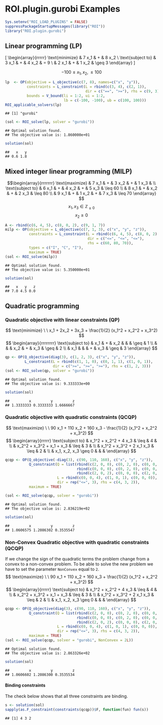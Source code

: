 # ROI.plugin.gurobi Examples


```r
Sys.setenv("ROI_LOAD_PLUGINS" = FALSE)
suppressPackageStartupMessages(library("ROI"))
library("ROI.plugin.gurobi")
```

## Linear programming (LP)

\[
\begin{array}{rrrrr}
\text{minimize}
& 7 x_1 & + & 8 x_2 \\
\text{subject to}
& 3 x_1 & + & 4 x_2 &  =   9 \\
& 2 x_1 & + & 1 x_2 & \geq 3
\end{array}
\]

$$ -100 \leq x_1, x_2, \leq 100$$


```r
lp  <- OP(objective = L_objective(c(7, 8), names=c("x", "y")),
          constraints = L_constraint(L = rbind(c(3, 4), c(2, 1)), 
                                     dir = c("==", ">="), rhs = c(9, 3)),
          bounds = V_bound(li = 1:2, ui = 1:2, 
                           lb = c(-100, -100), ub = c(100, 100)))
ROI_applicable_solvers(lp)
```

```
## [1] "gurobi"
```

```r
(sol <- ROI_solve(lp, solver = "gurobi"))
```

```
## Optimal solution found.
## The objective value is: 1.860000e+01
```

```r
solution(sol)
```

```
##   x   y 
## 0.6 1.8
```

## Mixed integer linear programming (MILP)
$$\begin{array}{rrrrrrr}
\text{maximize}
& 7 x_1 & + & 3 x_2 & + & 1 x_3 & \\
\text{subject to}
& 6 x_1 & + & 4 x_2 & + & 5 x_3 & \leq 60 \\
& 8 x_1 & + &   x_2 & + & 2 x_3 & \leq 80 \\
& 9 x_1 & + & 1 x_2 & + & 7 x_3 & \leq 70 
\end{array}
$$
$$x_1, x_3 \in \mathbb{Z}_{\geq 0}$$
$$x_2 \geq 0$$


```r
A <- rbind(c(6, 4, 5), c(8, 0, 2), c(9, 1, 7))
milp <- OP(objective = L_objective(c(7, 1, 3), c("x", "y", "z")),
           constraints = L_constraint(L = rbind(c(6, 4, 5), c(8, 0, 2), c(9, 1, 7)),
                                      dir = c("<=", "<=", "<="),
                                      rhs = c(60, 80, 70)),
           types = c("I", "C", "I"), 
           maximum = TRUE)
(sol <- ROI_solve(milp))
```

```
## Optimal solution found.
## The objective value is: 5.350000e+01
```

```r
solution(sol)
```

```
##   x   y   z 
## 7.0 4.5 0.0
```


## Quadratic programming
### Quadratic objective with linear constraints (QP)
$$
\text{minimize} \ \ x_1 + 2x_2 + 3x_3 +  \frac{1}{2} (x_1^2 + x_2^2 + x_3^2)
$$
$$
\begin{array}{rrrrrrrr}
\text{subject to} & x_1 & + &  x_2 &   &      & \geq & 1 \\
                  &     &   &  x_2 & + &  x_3 & \geq & 2 \\
                  & x_1 &   &      & + &  x_3 & \geq & 3
\end{array}
$$


```r
qp <- OP(Q_objective(diag(3), c(1, 2, 3), c("x", "y", "z")),
         L_constraint(L = rbind(c(1, 1, 0), c(0, 1, 1), c(1, 0, 1)), 
                      dir = c(">=", ">=", ">="), rhs = c(1, 2, 3)))
(sol <- ROI_solve(qp, solver = "gurobi"))
```

```
## Optimal solution found.
## The objective value is: 9.333333e+00
```

```r
solution(sol)
```

```
##         x         y         z 
## 1.3333333 0.3333333 1.6666667
```

### Quadratic objective with quadratic constraints (QCQP)
$$
\text{maximize} \ \ 90 x_1 + 110 x_2 + 160 x_3 - \frac{1}{2} (x_1^2 + x_2^2 + x_3^2)
$$
$$
\begin{array}{rrrrr}
\text{subject to} & x_1^2 + x_2^2 + 4 x_3     & \leq & 4 & \\
                  & x_2^2 + x_3^2 + x_1 + x_3 & \leq & 3 & \\
                  & x_1^2 + x_3^2 + 2 x_1 x_3 & \leq & 2 & \\
                  & x_1, x_2, x_3 \geq 0      &      &   &
\end{array}
$$


```r
qcqp <- OP(Q_objective(-diag(3), c(90, 110, 160), c("x", "y", "z")),
           Q_constraint(Q = list(rbind(c(2, 0, 0), c(0, 2, 0), c(0, 0, 0)),
                                 rbind(c(0, 0, 0), c(0, 2, 0), c(0, 0, 2)),
                                 rbind(c(2, 0, 2), c(0, 0, 0), c(2, 0, 2))),
                        L = rbind(c(0, 0, 4), c(1, 0, 1), c(0, 0, 0)),
                        dir = rep("<=", 3), rhs = c(4, 3, 2)),
           maximum = TRUE)
```

```r
(sol <- ROI_solve(qcqp, solver = "gurobi"))
```

```
## Optimal solution found.
## The objective value is: 2.836219e+02
```

```r
solution(sol)
```

```
##         x         y         z 
## 1.0606575 1.2086302 0.3535547
```

### Non-Convex Quadratic objective with quadratic constraints (QCQP)
If we change the sign of the quadratic terms the problem change from a convex
to a non-convex problem. To be able to solve the new problem we have
to set the parameter `NonConvex` equal to `2`.
$$
\text{maximize} \ \ 90 x_1 + 110 x_2 + 160 x_3 + \frac{1}{2} (x_1^2 + x_2^2 + x_3^2)
$$
$$
\begin{array}{rrrrr}
\text{subject to} & x_1^2 + x_2^2 + 4 x_3     & \leq & 4 & \\
                  & x_2^2 + x_3^2 + x_1 + x_3 & \leq & 3 & \\
                  & x_1^2 + x_3^2 + 2 x_1 x_3 & \leq & 2 & \\
                  & x_1, x_2, x_3 \geq 0      &      &   &
\end{array}
$$


```r
qcqp <- OP(Q_objective(diag(3), c(90, 110, 160), c("x", "y", "z")),
           Q_constraint(Q = list(rbind(c(2, 0, 0), c(0, 2, 0), c(0, 0, 0)),
                                 rbind(c(0, 0, 0), c(0, 2, 0), c(0, 0, 2)),
                                 rbind(c(2, 0, 2), c(0, 0, 0), c(2, 0, 2))),
                        L = rbind(c(0, 0, 4), c(1, 0, 1), c(0, 0, 0)),
                        dir = rep("<=", 3), rhs = c(4, 3, 2)),
           maximum = TRUE)
(sol <- ROI_solve(qcqp, solver = "gurobi", NonConvex = 2L))
```

```
## Optimal solution found.
## The objective value is: 2.863326e+02
```

```r
solution(sol)
```

```
##         x         y         z 
## 1.0606602 1.2086300 0.3535534
```

#### Binding constraints
The check below shows that all three constraints are binding.

```r
s <- solution(sol)
sapply(as.F_constraint(constraints(qcqp))$F, function(fun) fun(s))
```

```
## [1] 4 3 2
```

